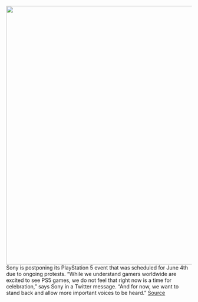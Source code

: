 <img src='https://cdn.vox-cdn.com/thumbor/i7VliW12MBctIY2xIckx61kW1VA=/0x0:2040x1360/1200x800/filters:focal(857x517:1183x843)/cdn.vox-cdn.com/uploads/chorus_image/image/66881720/acastro_200318_1777_ps5_0001.0.jpg' width='700px' /><br/>
Sony is postponing its PlayStation 5 event that was scheduled for June 4th due to ongoing protests. “While we understand gamers worldwide are excited to see PS5 games, we do not feel that right now is a time for celebration,” says Sony in a Twitter message. “And for now, we want to stand back and allow more important voices to be heard.”
<a href='https://www.theverge.com/2020/6/1/21277238/sony-ps5-playstation5-event-postponed-protests'> Source <a/>